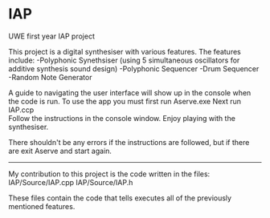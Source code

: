 # IAP
 UWE first year IAP project

This project is a digital synthesiser with various features. The features include:
-Polyphonic Synethsiser (using 5 simultaneous oscillators for additive synthesis sound design)
-Polyphonic Sequencer
-Drum Sequencer
-Random Note Generator

A guide to navigating the user interface will show up in the console when the code is run.
To use the app you must first run Aserve.exe
Next run IAP.ccp  
Follow the instructions in the console window.
Enjoy playing with the synthesiser.

There shouldn't be any errors if the instructions are followed, but if there are exit Aserve and start again.

------------------------------------------------------------------------------------------
My contribution to this project is the code written in the files:
IAP/Source/IAP.cpp
IAP/Source/IAP.h

These files contain the code that tells executes all of the previously mentioned features.
